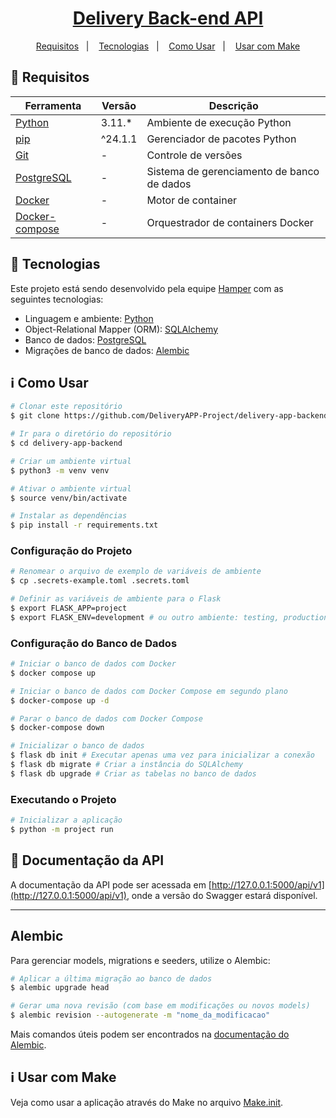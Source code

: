 <h1 align="center">
  <a href="https://hamper.onrender.com/api/v1/">Delivery Back-end API</a>
</h1>

<p align="center">
  <a href="#memo-requisitos">Requisitos</a>&nbsp;&nbsp;&nbsp;|&nbsp;&nbsp;&nbsp;
  <a href="#rocket-tecnologias">Tecnologias</a>&nbsp;&nbsp;&nbsp;|&nbsp;&nbsp;&nbsp;
  <a href="#information_source-como-usar">Como Usar</a>&nbsp;&nbsp;&nbsp;|&nbsp;&nbsp;&nbsp;
  <a href="#information_source-como-usar-make">Usar com Make</a>
</p>

## :memo: Requisitos

| Ferramenta                                         | Versão  | Descrição                                   |
| -------------------------------------------------- | ------- | ------------------------------------------- |
| [Python](https://www.python.org/)                  | 3.11.*  | Ambiente de execução Python                 |
| [pip](https://pypi.org/project/pip/)               | ^24.1.1 | Gerenciador de pacotes Python               |
| [Git](https://git-scm.com)                         | -       | Controle de versões                         |
| [PostgreSQL](https://www.postgresql.org/)          | -       | Sistema de gerenciamento de banco de dados  |
| [Docker](https://www.docker.com/)                  | -       | Motor de container                          |
| [Docker-compose](https://docs.docker.com/compose/) | -       | Orquestrador de containers Docker           |

## :rocket: Tecnologias

Este projeto está sendo desenvolvido pela equipe [Hamper](https://hamper.com) com as seguintes tecnologias:

- Linguagem e ambiente: [Python](https://www.python.org/)
- Object-Relational Mapper (ORM): [SQLAlchemy](https://www.sqlalchemy.org/)
- Banco de dados: [PostgreSQL](https://www.postgresql.org/)
- Migrações de banco de dados: [Alembic](https://alembic.sqlalchemy.org/)

## :information_source: Como Usar

```bash
# Clonar este repositório
$ git clone https://github.com/DeliveryAPP-Project/delivery-app-backend.git

# Ir para o diretório do repositório
$ cd delivery-app-backend

# Criar um ambiente virtual
$ python3 -m venv venv

# Ativar o ambiente virtual
$ source venv/bin/activate

# Instalar as dependências
$ pip install -r requirements.txt
```

### Configuração do Projeto

```bash
# Renomear o arquivo de exemplo de variáveis de ambiente
$ cp .secrets-example.toml .secrets.toml

# Definir as variáveis de ambiente para o Flask
$ export FLASK_APP=project
$ export FLASK_ENV=development # ou outro ambiente: testing, production
```

### Configuração do Banco de Dados

```bash
# Iniciar o banco de dados com Docker
$ docker compose up

# Iniciar o banco de dados com Docker Compose em segundo plano
$ docker-compose up -d

# Parar o banco de dados com Docker Compose
$ docker-compose down

# Inicializar o banco de dados
$ flask db init # Executar apenas uma vez para inicializar a conexão
$ flask db migrate # Criar a instância do SQLAlchemy
$ flask db upgrade # Criar as tabelas no banco de dados
```

### Executando o Projeto

```bash
# Inicializar a aplicação
$ python -m project run
```

## :blue_book: Documentação da API

A documentação da API pode ser acessada em [http://127.0.0.1:5000/api/v1](http://127.0.0.1:5000/api/v1), onde a versão do Swagger estará disponível.

<hr />

## Alembic

Para gerenciar models, migrations e seeders, utilize o Alembic:

```bash
# Aplicar a última migração ao banco de dados
$ alembic upgrade head

# Gerar uma nova revisão (com base em modificações ou novos models)
$ alembic revision --autogenerate -m "nome_da_modificacao"
```

Mais comandos úteis podem ser encontrados na [documentação do Alembic](https://alembic.sqlalchemy.org/en/latest/api/commands.html).

## :information_source: Usar com Make

Veja como usar a aplicação através do Make no arquivo [Make.init](make.md).

